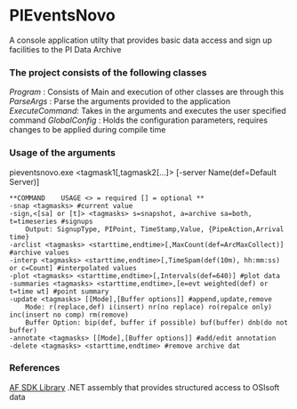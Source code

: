 
# PIEventsNovo
A console application utilty that provides basic data access and sign up facilities to the PI Data Archive

### The project consists of the following classes 
*Program*       : Consists of Main and execution of other classes are through this
*ParseArgs*     : Parse the arguments provided to the application 
*ExecuteCommand*: Takes in the arguments and executes the user specified command
*GlobalConfig*  : Holds the configuration parameters, requires changes to be applied during compile time 


### Usage of the arguments 
pieventsnovo.exe <command> <tagmask1[,tagmask2[...]> <paramteters> [-server Name(def=Default Server)]
```
**COMMAND 	 USAGE <> = required [] = optional **
-snap <tagmasks> #current value
-sign,<[sa] or [t]> <tagmasks> s=snapshot, a=archive sa=both, t=timeseries #signups
	Output: SignupType, PIPoint, TimeStamp,Value, {PipeAction,Arrival time}
-arclist <tagmasks> <starttime,endtime>[,MaxCount(def=ArcMaxCollect)] #archive values
-interp <tagmasks> <starttime,endtime>[,TimeSpam(def(10m), hh:mm:ss) or c=Count] #interpolated values
-plot <tagmasks> <starttime,endtime>[,Intervals(def=640)] #plot data 
-summaries <tagmasks> <starttime,endtime>,[e=evt weighted(def) or t=time wt] #point summary
-update <tagmasks> [[Mode],[Buffer options]] #append,update,remove
	Mode: r(replace,def) i(insert) nr(no replace) ro(repalce only) inc(insert no comp) rm(remove)
	Buffer Option: bip(def, buffer if possible) buf(buffer) dnb(do not buffer)
-annotate <tagmasks> [[Mode],[Buffer options]] #add/edit annotation
-delete <tagmasks> <starttime,endtime> #remove archive dat
```

### References
[AF SDK  Library](https://techsupport.osisoft.com/Documentation/PI-AF-SDK/html/1a02af4c-1bec-4804-a9ef-3c7300f5e2fc.htm) .NET assembly that provides structured access to OSIsoft data
